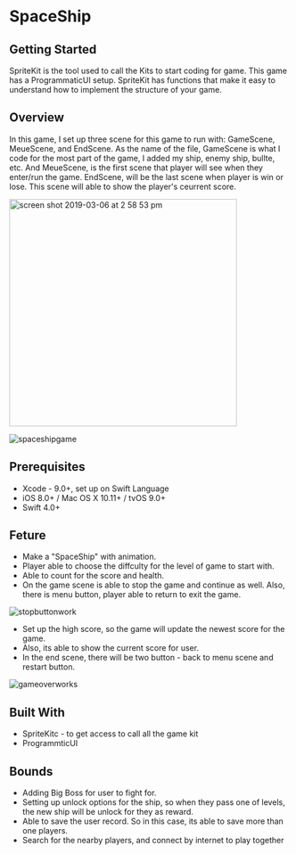 # SpaceShip

## Getting Started
SpriteKit is the tool used to call the Kits to start coding for game. This game has a ProgrammaticUI setup. SpriteKit has functions that make it easy to understand how to implement the structure of your game.

## Overview
In this game, I set up three scene for this game to run with: GameScene, MeueScene, and EndScene. As the name of the file, GameScene is what I code for the most part of the game, I added my ship, enemy ship, bullte, etc. And MeueScene, is the first scene that player will see when they enter/run the game. EndScene, will be the last scene when player is win or lose. This scene will able to show the player's ceurrent score. 

<img width="408" alt="screen shot 2019-03-06 at 2 58 53 pm" src="https://user-images.githubusercontent.com/43765300/53910172-3e031a80-4021-11e9-8a19-9300618ef412.png">

![spaceshipgame](https://user-images.githubusercontent.com/43765300/53910523-05b00c00-4022-11e9-9671-6816ead61896.gif)

## Prerequisites
* Xcode - 9.0+, set up on Swift Language
* iOS 8.0+ / Mac OS X 10.11+ / tvOS 9.0+
* Swift 4.0+

## Feture
* Make a "SpaceShip" with animation.
* Player able to choose the diffculty for the level of game to start with.
* Able to count for the score and health.
* On the game scene is able to stop the game and continue as well. Also, there is menu button, player able to return to exit     the game. 

![stopbuttonwork](https://user-images.githubusercontent.com/43765300/53910187-478c8280-4021-11e9-8f97-9bec6fb03eaf.gif)

* Set up the high score, so the game will update the newest score for the game.
* Also, its able to show the current score for user. 
* In the end scene, there will be two button - back to menu scene and restart button. 

![gameoverworks](https://user-images.githubusercontent.com/43765300/53910195-4c513680-4021-11e9-8dc9-55987105f947.gif)

## Built With
* SpriteKitc - to get access to call all the game kit
* ProgrammticUI 

## Bounds
* Adding Big Boss for user to fight for.
* Setting up unlock options for the ship, so when they pass one of levels, the new ship will be unlock for they as reward.
* Able to save the user record. So in this case, its able to save more than one players.
* Search for the nearby players, and connect by internet to play together


